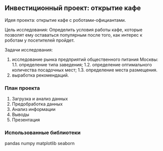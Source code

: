 ﻿## Инвестиционный проект: открытие кафе 

Идея проекта: открытие кафе с роботами-официантами. 

Цель исследования:
Определить условия работы кафе, которые позволят ему оставаться популярным после того, как интерес к роботам у посетителей пройдет.

Задачи исследования:
1.	исследование рынка предприятий общественного питания Москвы: 
1.1. определение типа заведения; 
1.2. определение оптимального количества посадочных мест; 
1.3. определение места размещения.
2.	выработка рекомендаций.

### План проекта

1.	Загрузка и анализ данных 
2.	Предобработка данных 
3.	Анализ информации 
4.	Выводы 
5.	Презентация

### Использованные библиотеки

pandas
numpy
matplotlib
seaborn



